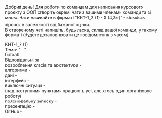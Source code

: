 Добрий день! Для роботи по командам для написання курсового проєкту з ООП створіть окремі чати з вашими членами команди та зі мною. Чати називайте в форматі "КНТ-1_2 (1) - 5 (4,3⭐)" - кількість зірочок в залежності від бажаної оцінки.  
В створеному чаті напишіть, будь ласка, склад вашої команди, у такому форматі (будете дозаповнювати це повідомлення з часом)

КНТ-1_2 (1)  
Тема: "...."  
Гитхаб:  
Відповідальні за:  
розроблення класів та архітектури -  
алгоритми -  
дані -  
інтерфейс -  
виключні ситуації -  
(над наступними пунктами працюють усі, але хтось один організовує роботу)  
пояснювальну записку -  
презентацію -  
GitHub -
